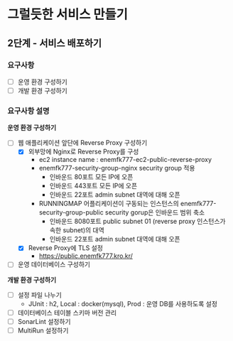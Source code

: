 # 그럴듯한 서비스 만들기
## 2단계 - 서비스 배포하기
### 요구사항
- [ ] 운영 환경 구성하기
- [ ] 개발 환경 구성하기

### 요구사항 설명
**운영 환경 구성하기**
- [ ] 웹 애플리케이션 앞단에 Reverse Proxy 구성하기
    - [x] 외부망에 Nginx로 Reverse Proxy를 구성
      * ec2 instance name : enemfk777-ec2-public-reverse-proxy
      * enemfk777-security-group-nginx security group 적용
        * 인바운드 80포트 모든 IP에 오픈
        * 인바운드 443포트 모든 IP에 오픈
        * 인바운드 22포트 admin subnet 대역에 대해 오픈
      * RUNNINGMAP 어플리케이션이 구동되는 인스턴스의 enemfk777-security-group-public security gorup은 인바운드 범위 축소
        * 인바운드 8080포트 public subnet 01 (reverse proxy 인스턴스가 속한 subnet)의 대역
        * 인바운드 22포트 admin subnet 대역에 대해 오픈
    - [x] Reverse Proxy에 TLS 설정
      * https://public.enemfk777.kro.kr/
- [ ] 운영 데이터베이스 구성하기

**개발 환경 구성하기**
- [ ] 설정 파일 나누기
    * JUnit : h2, Local : docker(mysql), Prod : 운영 DB를 사용하도록 설정
- [ ] 데이터베이스 테이블 스키마 버전 관리
- [ ] SonarLint 설정하기
- [ ] MultiRun 설정하기
